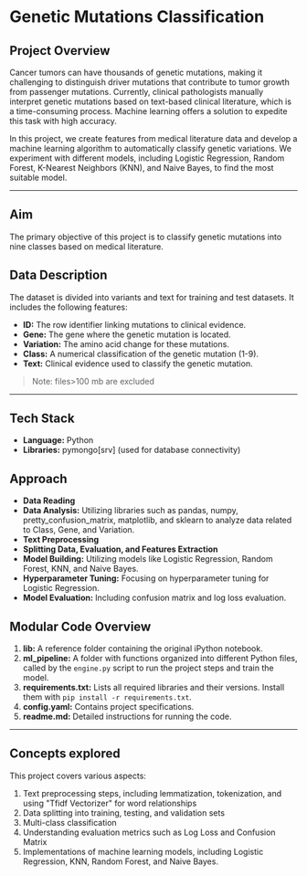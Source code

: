 # Genetic Mutations Classification

## Project Overview
Cancer tumors can have thousands of genetic mutations, making it challenging to distinguish driver mutations that contribute to tumor growth from passenger mutations. Currently, clinical pathologists manually interpret genetic mutations based on text-based clinical literature, which is a time-consuming process. Machine learning offers a solution to expedite this task with high accuracy.

In this project, we create features from medical literature data and develop a machine learning algorithm to automatically classify genetic variations. We experiment with different models, including Logistic Regression, Random Forest, K-Nearest Neighbors (KNN), and Naive Bayes, to find the most suitable model.

---

## Aim
The primary objective of this project is to classify genetic mutations into nine classes based on medical literature.

## Data Description
The dataset is divided into variants and text for training and test datasets. It includes the following features:
- **ID:** The row identifier linking mutations to clinical evidence.
- **Gene:** The gene where the genetic mutation is located.
- **Variation:** The amino acid change for these mutations.
- **Class:** A numerical classification of the genetic mutation (1-9).
- **Text:** Clinical evidence used to classify the genetic mutation.

> Note: files>100 mb are excluded

---

## Tech Stack
- **Language:** Python
- **Libraries:** pymongo[srv] (used for database connectivity)

## Approach
- **Data Reading**
- **Data Analysis:** Utilizing libraries such as pandas, numpy, pretty_confusion_matrix, matplotlib, and sklearn to analyze data related to Class, Gene, and Variation.
- **Text Preprocessing**
- **Splitting Data, Evaluation, and Features Extraction**
- **Model Building:** Utilizing models like Logistic Regression, Random Forest, KNN, and Naive Bayes.
- **Hyperparameter Tuning:** Focusing on hyperparameter tuning for Logistic Regression.
- **Model Evaluation:** Including confusion matrix and log loss evaluation.

## Modular Code Overview
1. **lib:** A reference folder containing the original iPython notebook.
2. **ml_pipeline:** A folder with functions organized into different Python files, called by the `engine.py` script to run the project steps and train the model.
3. **requirements.txt:** Lists all required libraries and their versions. Install them with `pip install -r requirements.txt`.
4. **config.yaml:** Contains project specifications.
5. **readme.md:** Detailed instructions for running the code.

---

## Concepts explored
This project covers various aspects:
1. Text preprocessing steps, including lemmatization, tokenization, and using "Tfidf Vectorizer" for word relationships
2. Data splitting into training, testing, and validation sets
3. Multi-class classification
4. Understanding evaluation metrics such as Log Loss and Confusion Matrix
5. Implementations of machine learning models, including Logistic Regression, KNN, Random Forest, and Naive Bayes.
